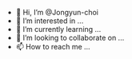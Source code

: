 - 👋 Hi, I’m @Jongyun-choi
- 👀 I’m interested in ...
- 🌱 I’m currently learning ...
- 💞️ I’m looking to collaborate on ...
- 📫 How to reach me ...

<!---
Jongyun-choi/Jongyun-choi is a ✨ special ✨ repository because its `README.md` (this file) appears on your GitHub profile.
You can click the Preview link to take a look at your changes.
--->
